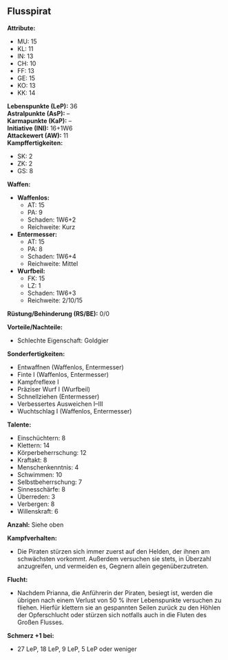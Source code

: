 ## Flusspirat

**Attribute:**
- MU: 15
- KL: 11
- IN: 13
- CH: 10
- FF: 13
- GE: 15
- KO: 13
- KK: 14

**Lebenspunkte (LeP):** 36  
**Astralpunkte (AsP):** –  
**Karmapunkte (KaP):** –  
**Initiative (INI):** 16+1W6  
**Attackewert (AW):** 11  
**Kampffertigkeiten:**
- SK: 2
- ZK: 2
- GS: 8

**Waffen:**
- **Waffenlos:**
    - AT: 15
    - PA: 9
    - Schaden: 1W6+2
    - Reichweite: Kurz
- **Entermesser:**
    - AT: 15
    - PA: 8
    - Schaden: 1W6+4
    - Reichweite: Mittel
- **Wurfbeil:**
    - FK: 15
    - LZ: 1
    - Schaden: 1W6+3
    - Reichweite: 2/10/15

**Rüstung/Behinderung (RS/BE):** 0/0

**Vorteile/Nachteile:**
- Schlechte Eigenschaft: Goldgier

**Sonderfertigkeiten:**
- Entwaffnen (Waffenlos, Entermesser)
- Finte I (Waffenlos, Entermesser)
- Kampfreflexe I
- Präziser Wurf I (Wurfbeil)
- Schnellziehen (Entermesser)
- Verbessertes Ausweichen I–III
- Wuchtschlag I (Waffenlos, Entermesser)

**Talente:**
- Einschüchtern: 8
- Klettern: 14
- Körperbeherrschung: 12
- Kraftakt: 8
- Menschenkenntnis: 4
- Schwimmen: 10
- Selbstbeherrschung: 7
- Sinnesschärfe: 8
- Überreden: 3
- Verbergen: 8
- Willenskraft: 6

**Anzahl:** Siehe oben

**Kampfverhalten:**
- Die Piraten stürzen sich immer zuerst auf den Helden, der ihnen am schwächsten vorkommt. Außerdem versuchen sie stets, in Überzahl anzugreifen, und vermeiden es, Gegnern allein gegenüberzutreten.

**Flucht:**
- Nachdem Prianna, die Anführerin der Piraten, besiegt ist, werden die übrigen nach einem Verlust von 50 % ihrer Lebenspunkte versuchen zu fliehen. Hierfür klettern sie an gespannten Seilen zurück zu den Höhlen der Opferschlucht oder stürzen sich notfalls auch in die Fluten des Großen Flusses.

**Schmerz +1 bei:**
- 27 LeP, 18 LeP, 9 LeP, 5 LeP oder weniger
